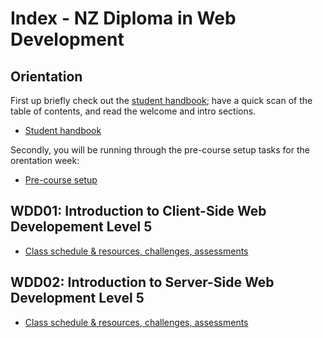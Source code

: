 # Index - NZ Diploma in Web Development

## Orientation

First up briefly check out the [student handbook](https://github.com/Developers-Institute/Student-Handbook); have a quick scan of the table of contents, and read the welcome and intro sections.
- [Student handbook](https://github.com/Developers-Institute/Student-Handbook)

Secondly, you will be running through the pre-course setup tasks for the orentation week:
 - [Pre-course setup](https://github.com/Developers-Institute/WDD01-Client-Side-Pre-Course-Setup)

## WDD01: Introduction to Client-Side Web Developement Level 5
 - [Class schedule & resources, challenges, assessments](https://github.com/Developers-Institute/WDD01-Intro-Client-Side-Web-Development)

## WDD02: Introduction to Server-Side Web Development Level 5
 - [Class schedule & resources, challenges, assessments](https://github.com/Developers-Institute/WDD02-Intro-Server-Side-Web-Development)
